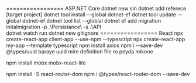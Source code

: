 ================= ASP.NET Core
dotnet new sln
dotnet add referece [target project]
dotnet tool install --global dotnet-ef
dotnet tool update --global dotnet-ef
dotnet tool list --globlal
dotnet ef add migration initalmigration -p .\Persistance\ -s .\API\
dotnet watch run
dotnet new gitignore
================= React
npx create-react-app client-app --use-npm --typescript
npx create-react-app my-app --template typescript
npm install axios
npm i --save-dev @types/uuid baraye uuid mire definition file ro peyda mikone

npm install mobx mobx-react-lite

npm install -S react-router-dom
npm i @types/react-router-dom --save-dev